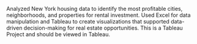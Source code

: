 Analyzed New York housing data to identify the most profitable cities, neighborhoods, and properties for rental investment. 
Used Excel for data manipulation and Tableau to create visualizations that supported data-driven decision-making for real estate opportunities.
This is a Tableau Project and should be viewed in Tableau.
